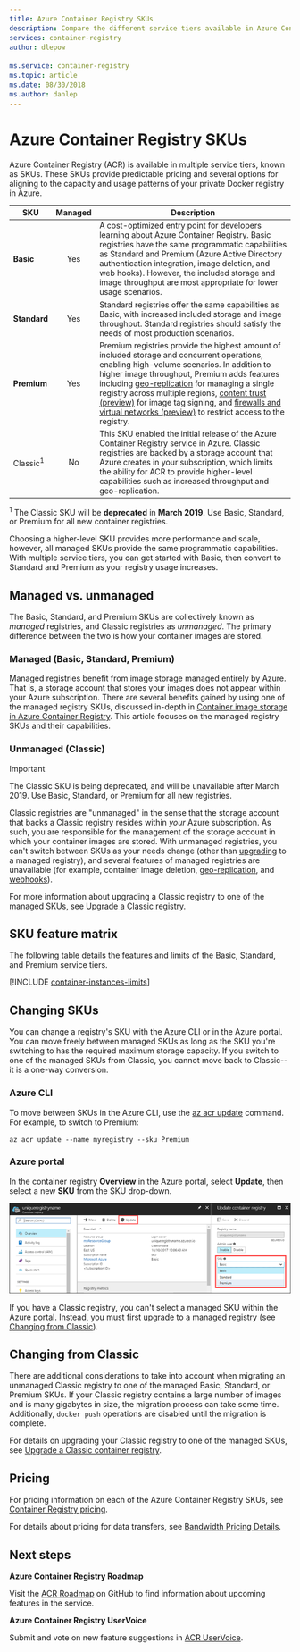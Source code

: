 ```yaml
---
title: Azure Container Registry SKUs
description: Compare the different service tiers available in Azure Container Registry.
services: container-registry
author: dlepow

ms.service: container-registry
ms.topic: article
ms.date: 08/30/2018
ms.author: danlep
---
```


# Azure Container Registry SKUs

Azure Container Registry (ACR) is available in multiple service tiers, known as SKUs. These SKUs provide predictable pricing and several options for aligning to the capacity and usage patterns of your private Docker registry in Azure.

| SKU | Managed | Description |
| --- | :-------: | ----------- |
| **Basic** | Yes | A cost-optimized entry point for developers learning about Azure Container Registry. Basic registries have the same programmatic capabilities as Standard and Premium (Azure Active Directory authentication integration, image deletion, and web hooks). However, the included storage and image throughput are most appropriate for lower usage scenarios. |
| **Standard** | Yes | Standard registries offer the same capabilities as Basic, with increased included storage and image throughput. Standard registries should satisfy the needs of most production scenarios. |
| **Premium** | Yes | Premium registries provide the highest amount of included storage and concurrent operations, enabling high-volume scenarios. In addition to higher image throughput, Premium adds features including [geo-replication][container-registry-geo-replication] for managing a single registry across multiple regions, [content trust (preview)](container-registry-content-trust.md) for image tag signing, and [firewalls and virtual networks (preview)](container-registry-vnet.md) to restrict access to the registry. |
| Classic<sup>1</sup> | No | This SKU enabled the initial release of the Azure Container Registry service in Azure. Classic registries are backed by a storage account that Azure creates in your subscription, which limits the ability for ACR to provide higher-level capabilities such as increased throughput and geo-replication. |

<sup>1</sup> The Classic SKU will be **deprecated** in **March 2019**. Use Basic, Standard, or Premium for all new container registries.

Choosing a higher-level SKU provides more performance and scale, however, all managed SKUs provide the same programmatic capabilities. With multiple service tiers, you can get started with Basic, then convert to Standard and Premium as your registry usage increases.

## Managed vs. unmanaged

The Basic, Standard, and Premium SKUs are collectively known as *managed* registries, and Classic registries as *unmanaged*. The primary difference between the two is how your container images are stored.

### Managed (Basic, Standard, Premium)

Managed registries benefit from image storage managed entirely by Azure. That is, a storage account that stores your images does not appear within your Azure subscription. There are several benefits gained by using one of the managed registry SKUs, discussed in-depth in [Container image storage in Azure Container Registry][container-registry-storage]. This article focuses on the managed registry SKUs and their capabilities.

### Unmanaged (Classic)

> [!IMPORTANT]
> The Classic SKU is being deprecated, and will be unavailable after March 2019. Use Basic, Standard, or Premium for all new registries.

Classic registries are "unmanaged" in the sense that the storage account that backs a Classic registry resides within *your* Azure subscription. As such, you are responsible for the management of the storage account in which your container images are stored. With unmanaged registries, you can't switch between SKUs as your needs change (other than [upgrading][container-registry-upgrade] to a managed registry), and several features of managed registries are unavailable (for example, container image deletion, [geo-replication][container-registry-geo-replication], and [webhooks][container-registry-webhook]).

For more information about upgrading a Classic registry to one of the managed SKUs, see [Upgrade a Classic registry][container-registry-upgrade].

## SKU feature matrix

The following table details the features and limits of the Basic, Standard, and Premium service tiers.

[!INCLUDE [container-instances-limits](../../includes/container-registry-limits.md)]

## Changing SKUs

You can change a registry's SKU with the Azure CLI or in the Azure portal. You can move freely between managed SKUs as long as the SKU you're switching to has the required maximum storage capacity. If you switch to one of the managed SKUs from Classic, you cannot move back to Classic--it is a one-way conversion.

### Azure CLI

To move between SKUs in the Azure CLI, use the [az acr update][az-acr-update] command. For example, to switch to Premium:

```azurecli
az acr update --name myregistry --sku Premium
```

### Azure portal

In the container registry **Overview** in the Azure portal, select **Update**, then select a new **SKU** from the SKU drop-down.

![Update container registry SKU in Azure portal][update-registry-sku]

If you have a Classic registry, you can't select a managed SKU within the Azure portal. Instead, you must first [upgrade][container-registry-upgrade] to a managed registry (see [Changing from Classic](#changing-from-classic)).

## Changing from Classic

There are additional considerations to take into account when migrating an unmanaged Classic registry to one of the managed Basic, Standard, or Premium SKUs. If your Classic registry contains a large number of images and is many gigabytes in size, the migration process can take some time. Additionally, `docker push` operations are disabled until the migration is complete.

For details on upgrading your Classic registry to one of the managed SKUs, see [Upgrade a Classic container registry][container-registry-upgrade].

## Pricing

For pricing information on each of the Azure Container Registry SKUs, see [Container Registry pricing][container-registry-pricing].

For details about pricing for data transfers, see [Bandwidth Pricing Details](https://azure.microsoft.com/pricing/details/bandwidth/). 

## Next steps

**Azure Container Registry Roadmap**

Visit the [ACR Roadmap][acr-roadmap] on GitHub to find information about upcoming features in the service.

**Azure Container Registry UserVoice**

Submit and vote on new feature suggestions in [ACR UserVoice][container-registry-uservoice].

<!-- IMAGES -->
[update-registry-sku]: ./media/container-registry-skus/update-registry-sku.png

<!-- LINKS - External -->
[acr-roadmap]: https://aka.ms/acr/roadmap
[container-registry-pricing]: https://azure.microsoft.com/pricing/details/container-registry/
[container-registry-uservoice]: https://feedback.azure.com/forums/903958-azure-container-registry

<!-- LINKS - Internal -->
[az-acr-update]: /cli/azure/acr#az-acr-update
[container-registry-geo-replication]: container-registry-geo-replication.md
[container-registry-upgrade]: container-registry-upgrade.md
[container-registry-storage]: container-registry-storage.md
[container-registry-webhook]: container-registry-webhook.md
